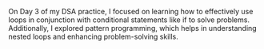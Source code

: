 On Day 3 of my DSA practice, I focused on learning how to effectively use loops in conjunction with conditional statements like if to solve problems. Additionally, I explored pattern programming, which helps in understanding nested loops and enhancing problem-solving skills.
